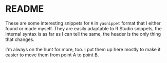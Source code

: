 # README

These are some interesting snippets for `R` in `yasnippet` format that I 
either found or made myself. They are easily adaptable to R Studio snippets,
the internal syntax is as far as I can tell the same, the header is the 
only thing that changes.

I'm always on the hunt for more, too. I put them up here mostly to make it 
easier to move them from point A to point B. 
